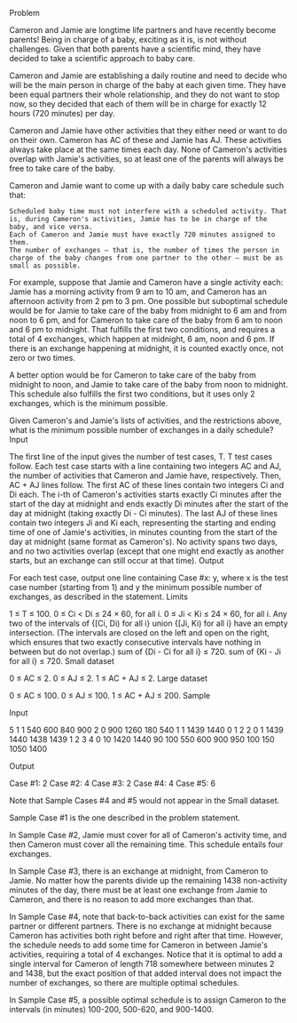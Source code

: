 Problem

Cameron and Jamie are longtime life partners and have recently become parents! Being in charge of a baby, exciting as it is, is not without challenges. Given that both parents have a scientific mind, they have decided to take a scientific approach to baby care.

Cameron and Jamie are establishing a daily routine and need to decide who will be the main person in charge of the baby at each given time. They have been equal partners their whole relationship, and they do not want to stop now, so they decided that each of them will be in charge for exactly 12 hours (720 minutes) per day.

Cameron and Jamie have other activities that they either need or want to do on their own. Cameron has AC of these and Jamie has AJ. These activities always take place at the same times each day. None of Cameron's activities overlap with Jamie's activities, so at least one of the parents will always be free to take care of the baby.

Cameron and Jamie want to come up with a daily baby care schedule such that:

    Scheduled baby time must not interfere with a scheduled activity. That is, during Cameron's activities, Jamie has to be in charge of the baby, and vice versa.
    Each of Cameron and Jamie must have exactly 720 minutes assigned to them.
    The number of exchanges — that is, the number of times the person in charge of the baby changes from one partner to the other — must be as small as possible.

For example, suppose that Jamie and Cameron have a single activity each: Jamie has a morning activity from 9 am to 10 am, and Cameron has an afternoon activity from 2 pm to 3 pm. One possible but suboptimal schedule would be for Jamie to take care of the baby from midnight to 6 am and from noon to 6 pm, and for Cameron to take care of the baby from 6 am to noon and 6 pm to midnight. That fulfills the first two conditions, and requires a total of 4 exchanges, which happen at midnight, 6 am, noon and 6 pm. If there is an exchange happening at midnight, it is counted exactly once, not zero or two times.

A better option would be for Cameron to take care of the baby from midnight to noon, and Jamie to take care of the baby from noon to midnight. This schedule also fulfills the first two conditions, but it uses only 2 exchanges, which is the minimum possible.

Given Cameron's and Jamie's lists of activities, and the restrictions above, what is the minimum possible number of exchanges in a daily schedule?
Input

The first line of the input gives the number of test cases, T. T test cases follow. Each test case starts with a line containing two integers AC and AJ, the number of activities that Cameron and Jamie have, respectively. Then, AC + AJ lines follow. The first AC of these lines contain two integers Ci and Di each. The i-th of Cameron's activities starts exactly Ci minutes after the start of the day at midnight and ends exactly Di minutes after the start of the day at midnight (taking exactly Di - Ci minutes). The last AJ of these lines contain two integers Ji and Ki each, representing the starting and ending time of one of Jamie's activities, in minutes counting from the start of the day at midnight (same format as Cameron's). No activity spans two days, and no two activities overlap (except that one might end exactly as another starts, but an exchange can still occur at that time).
Output

For each test case, output one line containing Case #x: y, where x is the test case number (starting from 1) and y the minimum possible number of exchanges, as described in the statement.
Limits

1 ≤ T ≤ 100.
0 ≤ Ci < Di ≤ 24 × 60, for all i.
0 ≤ Ji < Ki ≤ 24 × 60, for all i.
Any two of the intervals of {[Ci, Di) for all i} union {[Ji, Ki) for all i} have an empty intersection. (The intervals are closed on the left and open on the right, which ensures that two exactly consecutive intervals have nothing in between but do not overlap.)
sum of {Di - Ci for all i} ≤ 720.
sum of {Ki - Ji for all i} ≤ 720.
Small dataset

0 ≤ AC ≤ 2.
0 ≤ AJ ≤ 2.
1 ≤ AC + AJ ≤ 2.
Large dataset

0 ≤ AC ≤ 100.
0 ≤ AJ ≤ 100.
1 ≤ AC + AJ ≤ 200.
Sample

Input
  	

 

5
1 1
540 600
840 900
2 0
900 1260
180 540
1 1
1439 1440
0 1
2 2
0 1
1439 1440
1438 1439
1 2
3 4
0 10
1420 1440
90 100
550 600
900 950
100 150
1050 1400

Output

Case #1: 2
Case #2: 4
Case #3: 2
Case #4: 4
Case #5: 6

Note that Sample Cases #4 and #5 would not appear in the Small dataset.

Sample Case #1 is the one described in the problem statement.

In Sample Case #2, Jamie must cover for all of Cameron's activity time, and then Cameron must cover all the remaining time. This schedule entails four exchanges.

In Sample Case #3, there is an exchange at midnight, from Cameron to Jamie. No matter how the parents divide up the remaining 1438 non-activity minutes of the day, there must be at least one exchange from Jamie to Cameron, and there is no reason to add more exchanges than that.

In Sample Case #4, note that back-to-back activities can exist for the same partner or different partners. There is no exchange at midnight because Cameron has activities both right before and right after that time. However, the schedule needs to add some time for Cameron in between Jamie's activities, requiring a total of 4 exchanges. Notice that it is optimal to add a single interval for Cameron of length 718 somewhere between minutes 2 and 1438, but the exact position of that added interval does not impact the number of exchanges, so there are multiple optimal schedules.

In Sample Case #5, a possible optimal schedule is to assign Cameron to the intervals (in minutes) 100-200, 500-620, and 900-1400.
